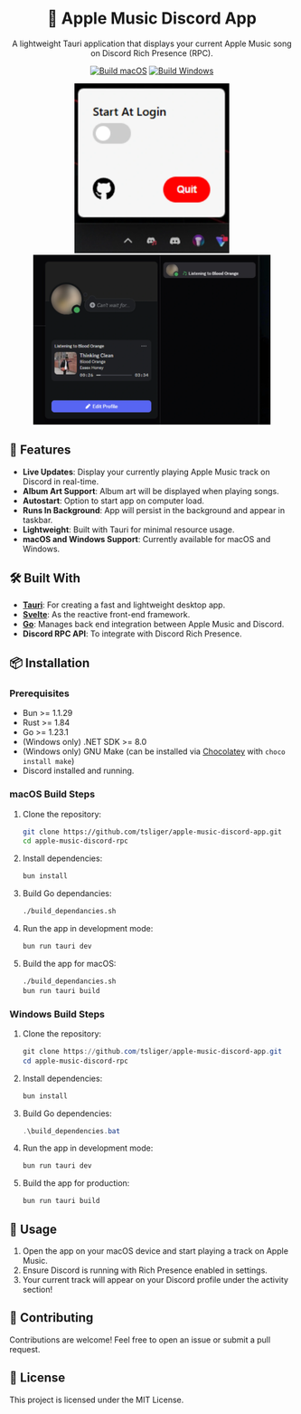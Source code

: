 
<div align="center">

# 🎵 Apple Music Discord App

A lightweight Tauri application that displays your current Apple Music song on Discord Rich Presence (RPC).

[![Build macOS](https://github.com/tsliger/apple-music-discord-app/actions/workflows/macos-tauri.yml/badge.svg)](https://github.com/tsliger/apple-music-discord-app/actions/workflows/macos-tauri.yml)
[![Build Windows](https://github.com/tsliger/apple-music-discord-app/actions/workflows/windows-tauri.yml/badge.svg)](https://github.com/tsliger/apple-music-discord-app/actions/workflows/windows-tauri.yml)

</div>
<div align="center">
  <img src=".github/images/windows_display.webp" alt="Windows taskbar view" height="300px" />
  <img src=".github/images/discord_side.webp" alt="Discord Rich Presence" height="300px" />
</div>

## 🚀 Features

-   **Live Updates**: Display your currently playing Apple Music track on Discord in real-time.
-   **Album Art Support**: Album art will be displayed when playing songs.
-   **Autostart**: Option to start app on computer load.
-   **Runs In Background**: App will persist in the background and appear in taskbar.
-   **Lightweight**: Built with Tauri for minimal resource usage.
-   **macOS and Windows Support**: Currently available for macOS and Windows.

## 🛠️ Built With

-   **[Tauri](https://tauri.app/)**: For creating a fast and lightweight desktop app.
-   **[Svelte](https://svelte.dev/)**: As the reactive front-end framework.
-   **[Go](https://go.dev/)**: Manages back end integration between Apple Music and Discord.
-   **Discord RPC API**: To integrate with Discord Rich Presence.

## 📦 Installation

### Prerequisites

-   Bun >= 1.1.29
-   Rust >= 1.84
-   Go >= 1.23.1
-   (Windows only) .NET SDK >= 8.0
-   (Windows only) GNU Make (can be installed via [Chocolatey](https://chocolatey.org/) with ```choco install make```)
-   Discord installed and running.
### macOS Build Steps

1.  Clone the repository:

    ```bash
    git clone https://github.com/tsliger/apple-music-discord-app.git
    cd apple-music-discord-rpc
    ```

2.  Install dependencies:
	 ```bash
    bun install
    ```
3.  Build Go dependancies:
	  ```bash
    ./build_dependancies.sh
    ```
5.  Run the app in development mode:

    ```bash
    bun run tauri dev
    ```

6.  Build the app for macOS:

    ```bash
    ./build_dependancies.sh
    bun run tauri build
    ```
### Windows Build Steps

1.  Clone the repository:

    ```PowerShell
    git clone https://github.com/tsliger/apple-music-discord-app.git
    cd apple-music-discord-rpc
    ```

2.  Install dependencies:

	 ```PowerShell
    bun install
    ```

3. Build Go dependencies:

   ```PowerShell
   .\build_dependencies.bat
   ```

4. Run the app in development mode:

   ```PowerShell
   bun run tauri dev
   ```

5. Build the app for production:

   ```PowerShell
   bun run tauri build
   ```

## 📖 Usage

1.  Open the app on your macOS device and start playing a track on Apple Music.
2.  Ensure Discord is running with Rich Presence enabled in settings.
3.  Your current track will appear on your Discord profile under the activity section!

## 🤝 Contributing

Contributions are welcome! Feel free to open an issue or submit a pull request.

## 📝 License

This project is licensed under the MIT License.
